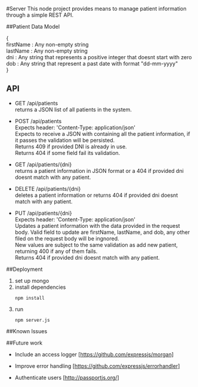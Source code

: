 #Server
This node project provides means to manage patient information through a simple REST API.  

##Patient Data Model  

{  
  firstName : Any non-empty string  
  lastName : Any non-empty string  
  dni : Any string that represents a positive integer that doesnt start with zero  
  dob : Any string that represent a past date with format "dd-mm-yyyy"  
}  

## API

* GET /api/patients  
  returns a JSON list of all patients in the system.

* POST /api/patients  
  Expects header: 'Content-Type: application/json'  
  Expects to receive a JSON with containing all the patient information, if it passes the validation will be persisted.  
  Returns 409 if provided DNI is already in use.  
  Returns 404 if some field fail its validation.  

* GET /api/patients/{dni}  
  returns a patient information in JSON format or a 404 if provided dni doesnt match with any patient.  

* DELETE /api/patients/{dni}  
  deletes a patient information or returns 404 if provided dni doesnt match with any patient.  

* PUT /api/patients/{dni}  
  Expects header: 'Content-Type: application/json'  
  Updates a patient information with the data provided in the request body. Valid field to update are firstName, lastName, and dob, any other filed on the request body will be ingnored.  
  New values are subject to the same validation as add new patient, returning 400 if any of them fails.  
  Returns 404 if provided dni doesnt match with any patient.  


##Deployment  

1. set up mongo  
2. install dependencies  
   ```
   npm install
   ```
3. run  
   ```
   npm server.js
   ```
   
##Known Issues


##Future work  

  * Include an access logger [https://github.com/expressjs/morgan]  
  
  * Improve error handling [https://github.com/expressjs/errorhandler]  
  
  * Authenticate users [http://passportjs.org/]
